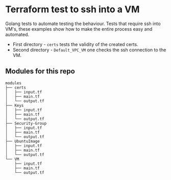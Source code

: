 Terraform test to ssh into a VM
===============================

Golang tests to automate testing the behaviour. Tests that require ssh into VM's, these examples show how to make the entire process easy and automated.

* First directory - `certs` tests the validity of the created certs.
* Second directory - `Default_VPC_VM` one checks the ssh connection to the VM.

Modules for this repo
---------------------
```
modules
├── certs
│   ├── input.tf
│   ├── main.tf
│   └── output.tf
├── Keys
│   ├── input.tf
│   ├── main.tf
│   └── output.tf
├── Security-Group
│   ├── input.tf
│   ├── main.tf
│   └── output.tf
├── UbuntuImage
│   ├── input.tf
│   ├── main.tf
│   └── output.tf
└── VM
    ├── input.tf
    ├── main.tf
    └── output.tf
```